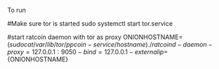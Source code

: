 To run

#Make sure tor is started
sudo systemctl start tor.service

#start ratcoin daemon with tor as proxy
ONIONHOSTNAME=$(sudo cat /var/lib/tor/ppcoin-service/hostname)
./ratcoind -daemon -proxy=127.0.0.1:9050 -bind=127.0.0.1 -externalip=${ONIONHOSTNAME}
